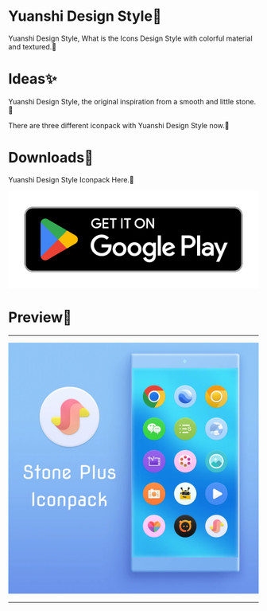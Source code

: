 # Yuanshi Design Style💎
Yuanshi Design Style, What is the Icons Design Style with colorful material and textured.🎨



# Ideas✨
Yuanshi Design Style, the original inspiration from a smooth and little stone. 🎉

There are three different iconpack with Yuanshi Design Style now.🎁



# Downloads🎨
Yuanshi Design Style Iconpack Here.💎

[![Google Play](https://github.com/Creative-COLOR-Design/COLOR/raw/main/sample/art/promo/google-play-badge.png)](https://play.google.com/store/apps/details?id=com.ga.iconpack.stoneplus)


# Preview🎁

---


<p align="center">
<img src="https://github.com/Creative-COLOR-Design/COLOR/raw/main/sample/art/promo/StonePlus-Play-Promo-A2.webp" />
</p>

---
